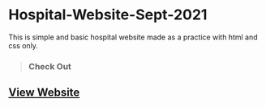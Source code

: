 # Hospital-Website-Sept-2021
This is simple and basic hospital website made as a practice with html and css only.
> ### Check Out

## [View Website](https://deepanshu-981.github.io/Hospital-Website-Sept-2021/)
